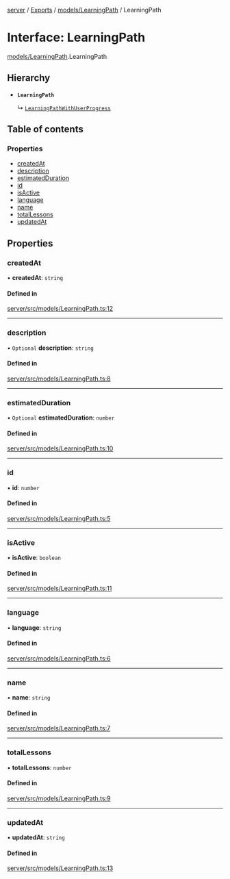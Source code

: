 [server](../README.md) / [Exports](../modules.md) / [models/LearningPath](../modules/models_LearningPath.md) / LearningPath

# Interface: LearningPath

[models/LearningPath](../modules/models_LearningPath.md).LearningPath

## Hierarchy

- **`LearningPath`**

  ↳ [`LearningPathWithUserProgress`](models_LearningPath.LearningPathWithUserProgress.md)

## Table of contents

### Properties

- [createdAt](models_LearningPath.LearningPath.md#createdat)
- [description](models_LearningPath.LearningPath.md#description)
- [estimatedDuration](models_LearningPath.LearningPath.md#estimatedduration)
- [id](models_LearningPath.LearningPath.md#id)
- [isActive](models_LearningPath.LearningPath.md#isactive)
- [language](models_LearningPath.LearningPath.md#language)
- [name](models_LearningPath.LearningPath.md#name)
- [totalLessons](models_LearningPath.LearningPath.md#totallessons)
- [updatedAt](models_LearningPath.LearningPath.md#updatedat)

## Properties

### createdAt

• **createdAt**: `string`

#### Defined in

[server/src/models/LearningPath.ts:12](https://github.com/niklas-joh/french-learning-platform/blob/df287cd90d2fc20ebbe1da4bb7d2c97b195a5de7/server/src/models/LearningPath.ts#L12)

___

### description

• `Optional` **description**: `string`

#### Defined in

[server/src/models/LearningPath.ts:8](https://github.com/niklas-joh/french-learning-platform/blob/df287cd90d2fc20ebbe1da4bb7d2c97b195a5de7/server/src/models/LearningPath.ts#L8)

___

### estimatedDuration

• `Optional` **estimatedDuration**: `number`

#### Defined in

[server/src/models/LearningPath.ts:10](https://github.com/niklas-joh/french-learning-platform/blob/df287cd90d2fc20ebbe1da4bb7d2c97b195a5de7/server/src/models/LearningPath.ts#L10)

___

### id

• **id**: `number`

#### Defined in

[server/src/models/LearningPath.ts:5](https://github.com/niklas-joh/french-learning-platform/blob/df287cd90d2fc20ebbe1da4bb7d2c97b195a5de7/server/src/models/LearningPath.ts#L5)

___

### isActive

• **isActive**: `boolean`

#### Defined in

[server/src/models/LearningPath.ts:11](https://github.com/niklas-joh/french-learning-platform/blob/df287cd90d2fc20ebbe1da4bb7d2c97b195a5de7/server/src/models/LearningPath.ts#L11)

___

### language

• **language**: `string`

#### Defined in

[server/src/models/LearningPath.ts:6](https://github.com/niklas-joh/french-learning-platform/blob/df287cd90d2fc20ebbe1da4bb7d2c97b195a5de7/server/src/models/LearningPath.ts#L6)

___

### name

• **name**: `string`

#### Defined in

[server/src/models/LearningPath.ts:7](https://github.com/niklas-joh/french-learning-platform/blob/df287cd90d2fc20ebbe1da4bb7d2c97b195a5de7/server/src/models/LearningPath.ts#L7)

___

### totalLessons

• **totalLessons**: `number`

#### Defined in

[server/src/models/LearningPath.ts:9](https://github.com/niklas-joh/french-learning-platform/blob/df287cd90d2fc20ebbe1da4bb7d2c97b195a5de7/server/src/models/LearningPath.ts#L9)

___

### updatedAt

• **updatedAt**: `string`

#### Defined in

[server/src/models/LearningPath.ts:13](https://github.com/niklas-joh/french-learning-platform/blob/df287cd90d2fc20ebbe1da4bb7d2c97b195a5de7/server/src/models/LearningPath.ts#L13)

